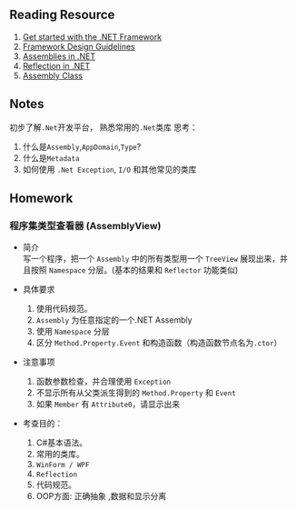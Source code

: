 
## Reading Resource
1. [Get started with the .NET Framework](https://docs.microsoft.com/en-us/dotnet/framework/get-started/index#Introducing)
1. [Framework Design Guidelines](https://docs.microsoft.com/en-us/dotnet/standard/design-guidelines/index)
1. [Assemblies in .NET](https://docs.microsoft.com/en-us/dotnet/standard/assembly/)
1. [Reflection in .NET](https://docs.microsoft.com/en-us/dotnet/framework/reflection-and-codedom/reflection)
1. [Assembly Class](https://docs.microsoft.com/en-us/dotnet/api/system.reflection.assembly?view=netframework-4.8)

## Notes
初步了解`.Net`开发平台， 熟悉常用的`.Net`类库
思考：
1. 什么是`Assembly`,`AppDomain`,`Type`?
2. 什么是`Metadata`
3. 如何使用 `.Net Exception`, `I/O` 和其他常见的类库

## Homework
### 程序集类型查看器 (AssemblyView)
* 简介  
写一个程序，把一个 `Assembly` 中的所有类型用一个 `TreeView` 展现出来，并且按照 `Namespace` 分层。(基本的结果和 `Reflector` 功能类似)

* 具体要求
  1. 使用代码规范。
  2. `Assembly` 为任意指定的一个.NET Assembly
  3. 使用 `Namespace` 分层
  4. 区分 `Method.Property.Event` 和构造函数（构造函数节点名为`.ctor`）

* 注意事项
  1. 函数参数检查，并合理使用 `Exception`
  3. 不显示所有从父类派生得到的 `Method.Property` 和 `Event`
  4. 如果 `Member` 有 `Attribute0`，请显示出来

* 考查目的：
  1. C#基本语法。
  2. 常用的类库。
  3. `WinForm / WPF`
  4. `Reflection`
  5. 代码规范。
  6. OOP方面: 正确抽象 ,数据和显示分离